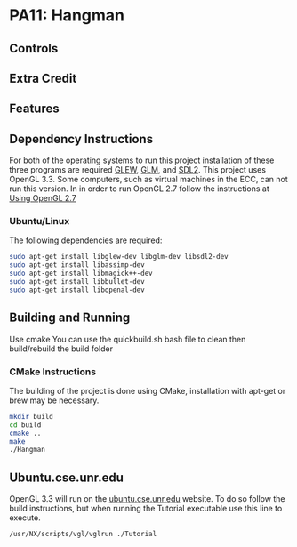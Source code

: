 # PA11: Hangman
## Controls


## Extra Credit


## Features


## Dependency Instructions
For both of the operating systems to run this project installation of these three programs are required [GLEW](http://glew.sourceforge.net/), [GLM](http://glm.g-truc.net/0.9.7/index.html), and [SDL2](https://wiki.libsdl.org/Tutorials). 
This project uses OpenGL 3.3. Some computers, such as virtual machines in the ECC, can not run this version. In in order to run OpenGL 2.7 follow the instructions at [Using OpenGL 2.7](https://github.com/HPC-Vis/computer-graphics/wiki/Using-OpenGL-2.7)
 
### Ubuntu/Linux
The following dependencies are required:
```bash
sudo apt-get install libglew-dev libglm-dev libsdl2-dev
sudo apt-get install libassimp-dev
sudo apt-get install libmagick++-dev
sudo apt-get install libbullet-dev
sudo apt-get install libopenal-dev
```

## Building and Running
Use cmake
You can use the quickbuild.sh bash file to clean then build/rebuild the build folder

### CMake Instructions
The building of the project is done using CMake, installation with apt-get or brew may be necessary.

```bash
mkdir build
cd build
cmake ..
make
./Hangman
```

## Ubuntu.cse.unr.edu
OpenGL 3.3 will run on the [ubuntu.cse.unr.edu](https://ubuntu.cse.unr.edu/) website. To do so follow the build instructions, but when running the Tutorial executable use this line to execute.
```bash
/usr/NX/scripts/vgl/vglrun ./Tutorial
```







